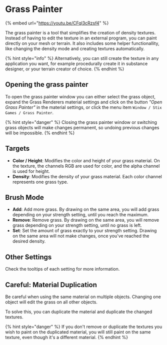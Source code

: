 # Grass Painter

{% embed url="https://youtu.be/CFql3cRzsf4" %}

The grass painter is a tool that simplifies the creation of density textures. Instead of having to edit the texture in an external program, you can paint directly on your mesh or terrain. It also includes some helper functionallity, like changing the density mode and creating textures automatically.

{% hint style="info" %}
Alternatively, you can still create the texture in any application you want, for example procedurally create it in substance designer, or your terrain creator of choice.
{% endhint %}

## Opening the grass painter

To open the grass painter window you can either select the grass object, expand the Grass Renderers material settings and click on the button _"Open Grass Painter"_ in the material settings, or click the menu item `Window / Stix Games / Grass Painter`.

{% hint style="danger" %}
Closing the grass painter window or switching grass objects will make changes permanent, so undoing previous changes will be impossible.
{% endhint %}

## Targets

* **Color / Height**: Modifies the color and height of your grass material. On the texture, the channels RGB are used for color, and the alpha channel is used for height.
* **Density**: Modifies the density of your grass material. Each color channel represents one grass type.

## Brush Mode

* **Add**: Add more grass. By drawing on the same area, you will add grass depending on your strength setting, until you reach the maximum.
* **Remove**: Remove grass. By drawing on the same area, you will remove grass depending on your strength setting, until no grass is left.
* **Set**: Set the amount of grass exactly to your strength setting. Drawing on the same area will not make changes, once you’ve reached the desired density.

## Other Settings

Check the tooltips of each setting for more information.

## Careful: Material Duplication

Be careful when using the same material on multiple objects. Changing one object will edit the grass on all other objects.

To solve this, you can duplicate the material and duplicate the changed textures.

{% hint style="danger" %}
If you don't remove or duplicate the textures you wish to paint on the duplicated material, you will still paint on the same texture, even though it's a different material.
{% endhint %}

